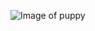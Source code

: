 ![Image of puppy](https://www.google.com/imgres?imgurl=https%3A%2F%2Fpng.pngtree.com%2Felement_our%2Fpng%2F20181031%2Fdog-exercise-png_225208.jpg&imgrefurl=https%3A%2F%2Fpngtree.com%2Ffree-animals-png%2Fdog&docid=FOYqpLjAJneh9M&tbnid=KIceqeBoWWCOJM%3A&vet=10ahUKEwjo7Le73cbkAhVMF6wKHYWPBAEQMwguKAAwAA..i&w=360&h=360&safe=strict&bih=913&biw=1280&q=puppy.png&ved=0ahUKEwjo7Le73cbkAhVMF6wKHYWPBAEQMwguKAAwAA&iact=mrc&uact=8)
